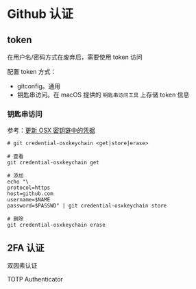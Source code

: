# Github 认证

## token

在用户名/密码方式在废弃后，需要使用 token 访问

配置 token 方式：

* gitconfig。通用
* 钥匙串访问。在 macOS 提供的 `钥匙串访问工具` 上存储 token 信息

### 钥匙串访问

参考：[更新 OSX 密钥链中的凭据](https://docs.github.com/zh/get-started/getting-started-with-git/updating-credentials-from-the-macos-keychain)

```shell
# git credential-osxkeychain <get|store|erase>

# 查看
git credential-osxkeychain get

# 添加
echo "\
protocol=https
host=github.com
username=$NAME
password=$PASSWD" | git credential-osxkeychain store

# 删除
git credential-osxkeychain erase
```

## 2FA 认证

双因素认证

TOTP Authenticator
